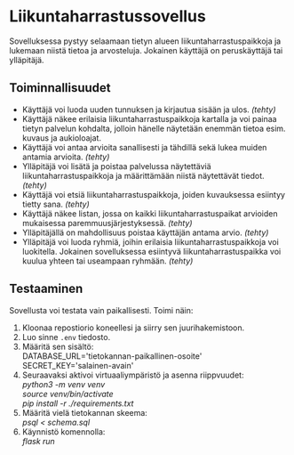 # Liikuntaharrastussovellus

Sovelluksessa pystyy selaamaan tietyn alueen liikuntaharrastuspaikkoja ja lukemaan niistä tietoa ja arvosteluja. Jokainen käyttäjä on peruskäyttäjä tai ylläpitäjä.

## Toiminnallisuudet

- Käyttäjä voi luoda uuden tunnuksen ja kirjautua sisään ja ulos. *(tehty)*
- Käyttäjä näkee erilaisia liikuntaharrastuspaikkoja kartalla ja voi painaa tietyn palvelun kohdalta, jolloin hänelle näytetään enemmän tietoa esim. kuvaus ja aukioloajat.
- Käyttäjä voi antaa arvioita sanallisesti ja tähdillä sekä lukea muiden antamia arvioita. *(tehty)*
- Ylläpitäjä voi lisätä ja poistaa palvelussa näytettäviä liikuntaharrastuspaikkoja ja määrittämään niistä näytettävät tiedot. *(tehty)*
- Käyttäjä voi etsiä liikuntaharrastuspaikkoja, joiden kuvauksessa esiintyy tietty sana. *(tehty)*
- Käyttäjä näkee listan, jossa on kaikki liikuntaharrastuspaikat arvioiden mukaisessa paremmuusjärjestyksessä. *(tehty)*
- Ylläpitäjällä on mahdollisuus poistaa käyttäjän antama arvio. *(tehty)*
- Ylläpitäjä voi luoda ryhmiä, joihin erilaisia liikuntaharrastuspaikkoja voi luokitella. Jokainen sovelluksessa esiintyvä liikuntaharrastuspaikka voi kuulua yhteen tai useampaan ryhmään. *(tehty)*

## Testaaminen

Sovellusta voi testata vain paikallisesti. Toimi näin:

1) Kloonaa repostiorio koneellesi ja siirry sen juurihakemistoon.
2) Luo sinne ```.env``` tiedosto.
3) Määritä sen sisältö:  
 DATABASE_URL='tietokannan-paikallinen-osoite'  
 SECRET_KEY='salainen-avain'
4) Seuraavaksi aktivoi virtuaaliympäristö ja asenna riippvuudet:  
*python3 -m venv venv*  
*source venv/bin/activate*  
*pip install -r ./requirements.txt*
5) Määritä vielä tietokannan skeema:  
*psql < schema.sql*
6) Käynnistö komennolla:  
*flask run*
